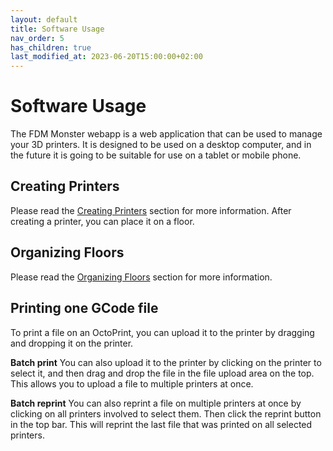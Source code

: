 ```yaml
---
layout: default
title: Software Usage
nav_order: 5
has_children: true
last_modified_at: 2023-06-20T15:00:00+02:00
---
```


# Software Usage

The FDM Monster webapp is a web application that can be used to manage your 3D printers. It is designed to be used on a
desktop computer, and in the future it is going to be suitable for use on a tablet or mobile phone.

## Creating Printers

Please read the [Creating Printers](../software_usage/creating_printers.md) section for more information.
After creating a printer, you can place it on a floor.

## Organizing Floors

Please read the [Organizing Floors](../software_usage/organizing_floors.md) section for more information.

## Printing one GCode file

To print a file on an OctoPrint, you can upload it to the printer by dragging and dropping it on the printer.

**Batch print**
You can also upload it to the printer by clicking on the printer to select it,
and then drag and drop the file in the file upload area on the top. This allows you to upload a file to multiple
printers at once.

**Batch reprint**
You can also reprint a file on multiple printers at once by clicking on all printers involved to select them.
Then click the reprint button in the top bar. This will reprint the last file that was printed on all selected printers.
